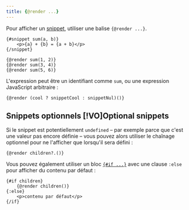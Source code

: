 ```yaml
---
title: {@render ...}
---
```


Pour afficher un [snippet](snippet), utiliser une balise `{@render ...}`.

```svelte
{#snippet sum(a, b)}
	<p>{a} + {b} = {a + b}</p>
{/snippet}

{@render sum(1, 2)}
{@render sum(3, 4)}
{@render sum(5, 6)}
```

L'expression peut être un identifiant comme `sum`, ou une expression JavaScript arbitraire :

```svelte
{@render (cool ? snippetCool : snippetNul)()}
```

## Snippets optionnels [!VO]Optional snippets

Si le snippet est potentiellement `undefined` – par exemple parce que c'est une valeur pas encore
définie – vous pouvez alors utiliser le chaînage optionnel pour ne l'afficher que lorsqu'il sera
défini :

```svelte
{@render children?.()}
```

Vous pouvez également utiliser un bloc [`{#if ...}`](if) avec une clause `:else` pour afficher du
contenu par défaut :

```svelte
{#if children}
	{@render children()}
{:else}
	<p>contenu par défaut</p>
{/if}
```
